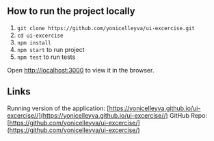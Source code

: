 ## How to run the project locally

1. `git clone https://github.com/yonicelleyva/ui-excercise.git`
2. `cd ui-excercise`
3. `npm install`
4. `npm start` to run project
5. `npm test` to run tests

Open [http://localhost:3000](http://localhost:3000) to view it in the browser.

## Links

Running version of the application: [https://yonicelleyva.github.io/ui-excercise//](https://yonicelleyva.github.io/ui-excercise//)
GitHub Repo: [https://github.com/yonicelleyva/ui-excercise/](https://github.com/yonicelleyva/ui-excercise/)